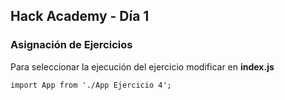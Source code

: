 
## Hack Academy - Día 1
### Asignación de Ejercicios
Para seleccionar la ejecución del ejercicio modificar en **index.js**

    import App from './App Ejercicio 4';
